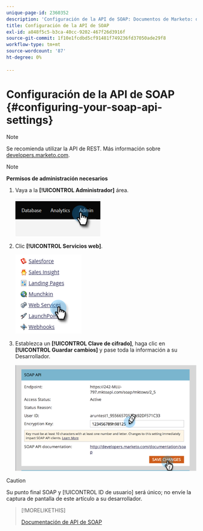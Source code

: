 ```yaml
---
unique-page-id: 2360352
description: 'Configuración de la API de SOAP: Documentos de Marketo: documentación del producto'
title: Configuración de la API de SOAP
exl-id: a848f5c5-b3ca-40cc-9202-467f26d3916f
source-git-commit: 1f10e1fcdbd5cf91481f749236fd37050ade29f8
workflow-type: tm+mt
source-wordcount: '87'
ht-degree: 0%

---
```


# Configuración de la API de SOAP {#configuring-your-soap-api-settings}

>[!NOTE]
>
>Se recomienda utilizar la API de REST. Más información sobre [developers.marketo.com](https://developers.marketo.com/documentation/rest/).

>[!NOTE]
>
>**Permisos de administración necesarios**

1. Vaya a la **[!UICONTROL Administrador]** área.

   ![](assets/configuring-your-soap-api-settings-1.png)

1. Clic **[!UICONTROL Servicios web]**.

   ![](assets/configuring-your-soap-api-settings-2.png)

1. Establezca un **[!UICONTROL Clave de cifrado]**, haga clic en **[!UICONTROL Guardar cambios]** y pase toda la información a su Desarrollador.

   ![](assets/configuring-your-soap-api-settings-3.png)

>[!CAUTION]
>
>Su punto final SOAP y [!UICONTROL ID de usuario] será único; no envíe la captura de pantalla de este artículo a su desarrollador.

>[!MORELIKETHIS]
>
>[Documentación de API de SOAP](https://developers.marketo.com/documentation/soap/)
